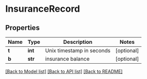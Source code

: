 # InsuranceRecord

## Properties
Name | Type | Description | Notes
------------ | ------------- | ------------- | -------------
**t** | **int** | Unix timestamp in seconds | [optional] 
**b** | **str** | insurance balance | [optional] 

[[Back to Model list]](../README.md#documentation-for-models) [[Back to API list]](../README.md#documentation-for-api-endpoints) [[Back to README]](../README.md)


